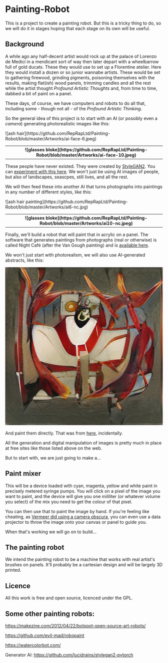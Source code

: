 # Painting-Robot

This is a project to create a painting robot. But this is a tricky thing to do, so we will do it in stages hoping that each stage on its own will be useful.

## Background

A while ago any half-decent artist would rock up at the palace of Lorenzo de Medici in a mendicant sort of way then later depart with a wheelbarrow full of gold ducats.  These they would use to set up a Florentine atelier.  Here they would install a dozen or so junior wannabe artists.  These would be set to gathering firewood, grinding pigments, poisoning themselves with the results, making flat(ish) wood panels,  trimming candles and all the rest while the artist thought *Profound Artistic Thoughts* and, from time to time, dabbed a bit of paint on a panel.

These days, of course, we have computers and robots to do all that, including some - though not all - of the *Profound Artistic Thinking*.

So the general idea of this project is to start with an AI (or possibly even a *camera*) generating photorealistic images like this:

<table style="width:100%">
  <tr>
    <th>
    </th>![ash hair](https://github.com/RepRapLtd/Painting-Robot/blob/master/Artworks/ai-face-6.jpeg)
    <th>![glasses bloke](https://github.com/RepRapLtd/Painting-Robot/blob/master/Artworks/ai-face-10.jpeg)
    </th>
  </tr>
</table>



These people have never existed. They were created by [StyleGAN2](https://arxiv.org/abs/1912.04958). You can [experiment with this here](https://thispersondoesnotexist.com/). We won't just be using AI images of people, but also of landscapes, seascpes, still lives, and all the rest.

We will then feed these into another AI that turns photographs into paintings in any number of different styles, like this:

<table style="width:100%">
  <tr>
    <th>
    </th>![ash hair painting](https://github.com/RepRapLtd/Painting-Robot/blob/master/Artworks/ai6-nc.jpg)
    <th>![glasses bloke](https://github.com/RepRapLtd/Painting-Robot/blob/master/Artworks/ai10-nc.jpeg)
    </th>
  </tr>
</table>

Finally, we'll build a robot that will paint that in acrylic on a panel. The software that generates paintings from photographs (real or otherwise) is called Night Café (after the Van Gough painting) and is [available here](https://creator.nightcafe.studio/).

We won't just start with photorealism, we will also use AI-generated abstracts, like this:

![abstract 1](https://github.com/RepRapLtd/Painting-Robot/blob/master/Artworks/1.jpeg)

And paint them directly. That was from [here](https://thisartworkdoesnotexist.com/), incidentally.

All the generation and digital manipulation of images is pretty much in place at free sites like those listed above on the web.

But to start with, we are just going to make a...

## Paint mixer

This will be a device loaded with cyan, magenta, yellow and white paint in precisely metered syringe pumps. You will click on a pixel of the image you want to paint, and the device will give you one mililiter (or whatever volume you select) of the mix you need to get the colour of that pixel.

You can then use that to paint the image by hand. If you're feeling like cheating, as [Vermeer did using a camera obscura](https://www.bbc.co.uk/history/british/empire_seapower/vermeer_camera_01.shtml), you can even use a data projector to throw the image onto your canvas or panel to guide you.

When that's working we will go on to build...
 
## The painting robot

We intend the painting robot to be a machine that works with real artist's brushes on panels. It'll probably be a cartesian design and will be largely 3D printed.

## Licence

All this work is free and open source, licenced under the GPL.


## Some other painting robots:

https://makezine.com/2012/04/22/botspot-open-source-art-robots/

https://github.com/evil-mad/robopaint

https://watercolorbot.com/

Generator AI: https://github.com/lucidrains/stylegan2-pytorch

